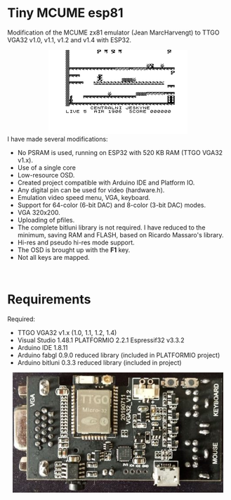 # Tiny MCUME esp81
Modification of the MCUME zx81 emulator (Jean MarcHarvengt) to TTGO VGA32 v1.0, v1.1, v1.2 and v1.4 with ESP32.
<br>
<center><img src='https://raw.githubusercontent.com/rpsubc8/ESP32TinyMCUMEesp81/main/preview/previewManicMiner.gif'></center>
I have made several modifications:
 <ul>
  <li>No PSRAM is used, running on ESP32 with 520 KB RAM (TTGO VGA32 v1.x).</li>
  <li>Use of a single core</li>
  <li>Low-resource OSD.</li>
  <li>Created project compatible with Arduino IDE and Platform IO.</li> 
  <li>Any digital pin can be used for video (hardware.h).</li>
  <li>Emulation video speed menu, VGA, keyboard.</li>
  <li>Support for 64-color (6-bit DAC) and 8-color (3-bit DAC) modes.</li>
  <li>VGA 320x200.</li>
  <li>Uploading of pfiles.</li>
  <li>The complete bitluni library is not required. I have reduced to the minimum, saving RAM and FLASH, based on Ricardo Massaro's library.</li>
  <li>Hi-res and pseudo hi-res mode support.</li>
  <li>The OSD is brought up with the <b>F1</b> key.</li>
  <li>Not all keys are mapped.</li>
 </ul>
 
 
<br>
<h1>Requirements</h1>
Required:
 <ul>
  <li>TTGO VGA32 v1.x (1.0, 1.1, 1.2, 1.4)</li>
  <li>Visual Studio 1.48.1 PLATFORMIO 2.2.1 Espressif32 v3.3.2</li>
  <li>Arduino IDE 1.8.11</li>
  <li>Arduino fabgl 0.9.0 reduced library (included in PLATFORMIO project)</li>
  <li>Arduino bitluni 0.3.3 reduced library (included in project)</li>
 </ul>
<center><img src='https://raw.githubusercontent.com/rpsubc8/ESP32TinyMCUMEesp81/main/preview/ttgovga32v12.jpg'></center> 
<br>
  
